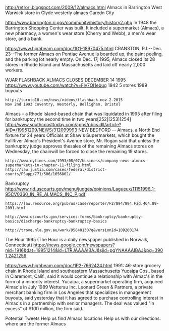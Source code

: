http://retrori.blogspot.com/2009/12/almacs.html
	Almacs in Barrington
	West Warwick store in Clyde
	westerly almacs
	Garedn City

http://www.barrington.ri.gov/community/history/history2.php
In 1948 the Barrington Shopping Center was built. It included a supermarket (Almacs), a new pharmacy, a women's wear store (Cherry and Webb), a men's wear store, and a bank. 

https://www.highbeam.com/doc/1G1-18970475.html
		CRANSTON, R.I.--Dec. 23--The former Almacs on Pontiac Avenue is boarded up, the paint peeling, and the parking lot nearly empty.
	On Dec. 17, 1995, Almacs closed its 28 stores in Rhode Island and Massachusetts and laid off nearly 2,000 workers.

WJAR FLASHBACK ALMACS CLOSES DECEMBER 14 1995
	https://www.youtube.com/watch?v=Fly7QI1ebug
	1942 5 stores
	1989 buyouts

	http://turnto10.com/news/videos/flashback-nov-2-2015
	Nov 2nd 1993 Coventry, Westerly, Belligham, Bristol


Almacs – a Rhode Island-based chain that was liquidated in 1995 after filing for bankruptcy the second time in two years[252][253][254]
	http://www.southcoasttoday.com/apps/pbcs.dll/article?AID=/19951209/NEWS/312099993
		NEW BEDFORD -- Almacs, a North End fixture for 24 years
		Officials at Shaw's Supermarkets, which bought the FallRiver Almac's President's Avenue store, 
		Mr. Rogan said that unless the bankruptcy judge approves thesales of the remaining Almacs stores on Wednesday, the chainwill be forced to close the remaining 19 stores.

	http://www.nytimes.com/1993/08/07/business/company-news-almacs-supermarkets-in-chapter-11-filing.html
	http://law.justia.com/cases/federal/district-courts/FSupp/771/506/1656802/

Bankruptcy
	http://www.rid.uscourts.gov/menu/judges/opinions/Lagueux/11151996_1-95CV0360_IN_RE_ALMACS_INC_P.pdf

	https://law.resource.org/pub/us/case/reporter/F2/894/894.F2d.464.89-2091.html

	http://www.uscourts.gov/services-forms/bankruptcy/bankruptcy-basics/discharge-bankruptcy-bankruptcy-basics

	http://trove.nla.gov.au/work/95848130?q&versionId=109200174


The Hour 1995 (The Hour is a daily newspaper published in Norwalk, Connecticut)
	https://news.google.com/newspapers?nid=1916&dat=19951214&id=LTRJAAAAIBAJ&sjid=pgYNAAAAIBAJ&pg=3901,2421259

https://www.highbeam.com/doc/1P2-7662424.html
1991: 46-store grocery chain in Rhode Island and southeastern Massachusetts
Yucaipa Cos., based in Claremont, Calif., said it would continue a relationship with Almac's in the form of a minority interest. Yucaipa, a supermarket operating firm, acquired Almac's in July 1989
Wetterau Inc.
Leonard Green & Partners, a private merchant banking firm in Los Angeles that specializes in management buyouts, said yesterday that it has agreed to purchase controlling interest in Almac's in a partnership with senior managers. The deal was valued "in excess" of $100 million, the firm said.


Potential Tweets
	Help us find Almacs locations
	Help us with our directions. where are the former Almacs

